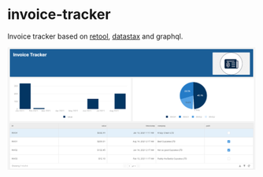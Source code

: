 # invoice-tracker
Invoice tracker based on [retool](https://retool.com/), [datastax](https://www.datastax.com/) and graphql.  

![Dashboard](./dashboard.png)

